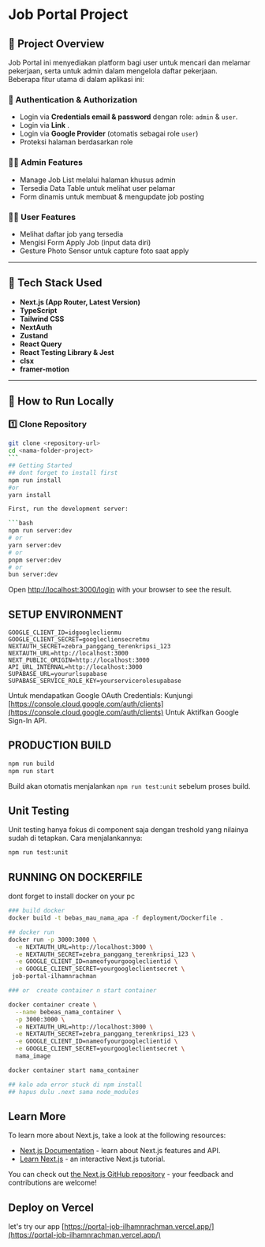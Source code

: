 # Job Portal Project

## 📌 Project Overview

Job Portal ini menyediakan platform bagi user untuk mencari dan melamar pekerjaan, serta untuk admin dalam mengelola daftar pekerjaan.  
Beberapa fitur utama di dalam aplikasi ini:

### 🔐 Authentication & Authorization

- Login via **Credentials email & password** dengan role: `admin` & `user`.
- Login via **Link** .
- Login via **Google Provider** (otomatis sebagai role `user`)
- Proteksi halaman berdasarkan role

### 🧑‍💼 Admin Features

- Manage Job List melalui halaman khusus admin
- Tersedia Data Table untuk melihat user pelamar
- Form dinamis untuk membuat & mengupdate job posting

### 👨‍🎓 User Features

- Melihat daftar job yang tersedia
- Mengisi Form Apply Job (input data diri)
- Gesture Photo Sensor untuk capture foto saat apply

---

## 🧰 Tech Stack Used

- **Next.js (App Router, Latest Version)**
- **TypeScript**
- **Tailwind CSS**
- **NextAuth**
- **Zustand**
- **React Query**
- **React Testing Library & Jest**
- **clsx**
- **framer-motion**

---

## 🚀 How to Run Locally

### 1️⃣ Clone Repository

````bash
git clone <repository-url>
cd <nama-folder-project>
```
## Getting Started
## dont forget to install first
npm run install
#or
yarn install

First, run the development server:

```bash
npm run server:dev
# or
yarn server:dev
# or
pnpm server:dev
# or
bun server:dev
````

Open [http://localhost:3000/login](http://localhost:3000/login) with your browser to see the result.

## SETUP ENVIRONMENT

```env
GOOGLE_CLIENT_ID=idgoogleclienmu
GOOGLE_CLIENT_SECRET=googlecliensecretmu
NEXTAUTH_SECRET=zebra_panggang_terenkripsi_123
NEXTAUTH_URL=http://localhost:3000
NEXT_PUBLIC_ORIGIN=http://localhost:3000
API_URL_INTERNAL=http://localhost:3000
SUPABASE_URL=yoururlsupabase
SUPABASE_SERVICE_ROLE_KEY=yourservicerolesupabase
```

Untuk mendapatkan Google OAuth Credentials:
Kunjungi [https://console.cloud.google.com/auth/clients](https://console.cloud.google.com/auth/clients)
Untuk Aktifkan Google Sign-In API.

## PRODUCTION BUILD

```bash
npm run build
npm run start
```

Build akan otomatis menjalankan `npm run test:unit` sebelum proses build.

## Unit Testing

Unit testing hanya fokus di component saja dengan treshold yang nilainya sudah di tetapkan. Cara menjalankannya:

```bash
npm run test:unit
```

## RUNNING ON DOCKERFILE

dont forget to install docker on your pc

```bash
### build docker
docker build -t bebas_mau_nama_apa -f deployment/Dockerfile .

## docker run
docker run -p 3000:3000 \
  -e NEXTAUTH_URL=http://localhost:3000 \
  -e NEXTAUTH_SECRET=zebra_panggang_terenkripsi_123 \
  -e GOOGLE_CLIENT_ID=nameofyourgoogleclientid \
  -e GOOGLE_CLIENT_SECRET=yourgoogleclientsecret \
 job-portal-ilhamnrachman

### or  create container n start container

docker container create \
  --name bebeas_nama_container \
  -p 3000:3000 \
  -e NEXTAUTH_URL=http://localhost:3000 \
  -e NEXTAUTH_SECRET=zebra_panggang_terenkripsi_123 \
  -e GOOGLE_CLIENT_ID=nameofyourgoogleclientid \
  -e GOOGLE_CLIENT_SECRET=yourgoogleclientsecret \
  nama_image

docker container start nama_container

## kalo ada error stuck di npm install
## hapus dulu .next sama node_modules

```

## Learn More

To learn more about Next.js, take a look at the following resources:

- [Next.js Documentation](https://nextjs.org/docs) - learn about Next.js features and API.
- [Learn Next.js](https://nextjs.org/learn) - an interactive Next.js tutorial.

You can check out [the Next.js GitHub repository](https://github.com/vercel/next.js) - your feedback and contributions are welcome!

## Deploy on Vercel

let's try our app [https://portal-job-ilhamnrachman.vercel.app/](https://portal-job-ilhamnrachman.vercel.app/)
